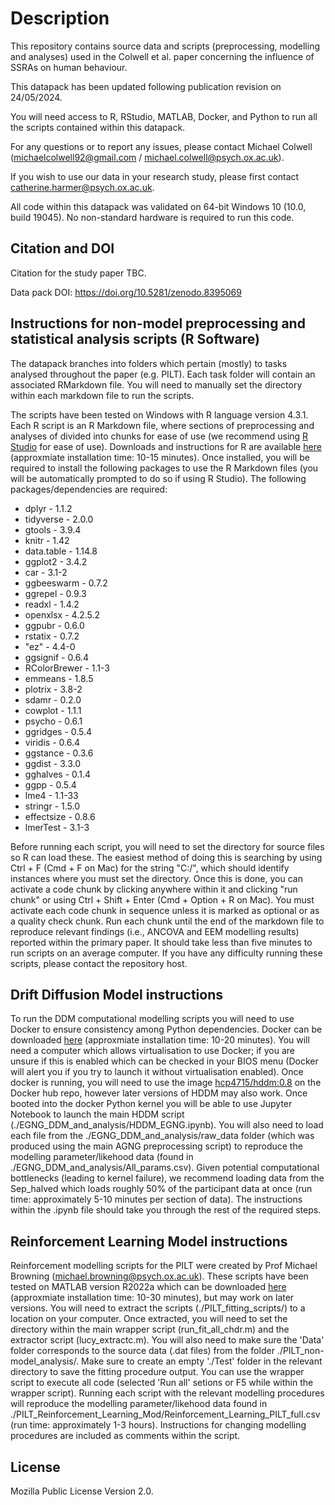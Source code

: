# Description

This repository contains source data and scripts (preprocessing, modelling and analyses) used in the Colwell et al. paper concerning the influence of SSRAs on human behaviour.

This datapack has been updated following publication revision on 24/05/2024.

You will need access to R, RStudio, MATLAB, Docker, and Python to run all the scripts contained within this datapack. 

For any questions or to report any issues, please contact Michael Colwell (michaelcolwell92@gmail.com / michael.colwell@psych.ox.ac.uk).

If you wish to use our data in your research study, please first contact catherine.harmer@psych.ox.ac.uk.

All code within this datapack was validated on 64-bit Windows 10 (10.0, build 19045). No non-standard hardware is required to run this code.

## Citation and DOI

Citation for the study paper TBC.

Data pack DOI: https://doi.org/10.5281/zenodo.8395069

## Instructions for non-model preprocessing and statistical analysis scripts (R Software)

The datapack branches into folders which pertain (mostly) to tasks analysed throughout the paper (e.g. PILT). Each task folder will contain an associated RMarkdown file. You will need to manually set the directory within each markdown file to run the scripts.

The scripts have been tested on Windows with R language version 4.3.1. Each R script is an R Markdown file, where sections of preprocessing and analyses of divided into chunks for ease of use (we recommend using [R Studio](https://posit.co/download/rstudio-desktop/) for ease of use). Downloads and instructions for R 
are available [here](https://www.r-project.org/) (approxmiate installation time: 10-15 minutes). Once installed, you will be required to install the following packages to use the R Markdown files (you will be automatically prompted to do so if using R Studio). The following packages/dependencies are required:

* dplyr - 1.1.2
* tidyverse - 2.0.0
* gtools - 3.9.4
* knitr - 1.42
* data.table - 1.14.8
* ggplot2 - 3.4.2
* car - 3.1-2
* ggbeeswarm - 0.7.2
* ggrepel - 0.9.3
* readxl - 1.4.2
* openxlsx - 4.2.5.2
* ggpubr - 0.6.0
* rstatix - 0.7.2
* "ez" - 4.4-0
* ggsignif - 0.6.4
* RColorBrewer - 1.1-3
* emmeans - 1.8.5
* plotrix - 3.8-2
* sdamr - 0.2.0
* cowplot - 1.1.1
* psycho - 0.6.1
* ggridges - 0.5.4
* viridis - 0.6.4
* ggstance - 0.3.6
* ggdist - 3.3.0
* gghalves - 0.1.4
* ggpp - 0.5.4
* lme4 - 1.1-33
* stringr - 1.5.0
* effectsize - 0.8.6
* lmerTest - 3.1-3

Before running each script, you will need to set the directory for source files so R can load these. The easiest method of doing this is searching by using Ctrl + F (Cmd + F on Mac) for the string "C:/", which should identify instances where you must set the directory. Once this is done, you can activate a code chunk by clicking anywhere within it and clicking "run chunk" or using Ctrl + Shift + Enter (Cmd + Option + R on Mac). You must activate each code chunk in sequence unless it is marked as optional or as a quality check chunk. Run each chunk until the end of the markdown file to reproduce relevant findings (i.e., ANCOVA and EEM modelling results) reported within the primary paper. It should take less than five minutes to run scripts on an average computer. If you have any difficulty running these scripts, please contact the repository host.

## Drift Diffusion Model instructions

To run the DDM computational modelling scripts you will need to use Docker to ensure consistency among Python dependencies. Docker can be downloaded [here](https://www.docker.com/products/docker-desktop/) (approxmiate installation time: 10-20 minutes). You will need a computer which allows virtualisation to use Docker; if you are unsure if this is enabled which can be checked in your BIOS menu (Docker will alert you if you try to launch it without virtualisation enabled). Once docker is running, you will need to use the image [hcp4715/hddm:0.8](https://hub.docker.com/layers/hcp4715/hddm/0.8.0/images/sha256-afcf9eab8ab17886e7e3941d58d57b0c607b878d6ac245592af7fdab68da2039?context=explore) on the Docker hub repo, however later versions of HDDM may also work. Once booted into the docker Python kernel you will be able to use Jupyter Notebook to launch the main HDDM script (./EGNG_DDM_and_analysis/HDDM_EGNG.ipynb). You will also need to load each file from the ./EGNG_DDM_and_analysis/raw_data folder (which was produced using the main AGNG preprocessing script) to reproduce the modelling parameter/likehood data (found in ./EGNG_DDM_and_analysis/All_params.csv). Given potential computational bottlenecks (leading to kernel failure), we recommend loading data from the Sep_halved which loads roughly 50% of the participant data at once (run time: approximately 5-10 minutes per section of data). The instructions within the .ipynb file should take you through the rest of the required steps.

## Reinforcement Learning Model instructions

Reinforcement modelling scripts for the PILT were created by Prof Michael Browning (michael.browning@psych.ox.ac.uk). These scripts have been tested on MATLAB version R2022a which can be downloaded [here](https://uk.mathworks.com/products/new_products/release2022a.html) (approxmiate installation time: 10-30 minutes), but may work on later versions. You will need to extract the scripts (./PILT_fitting_scripts/) to a location on your computer. Once extracted, you will need to set the directory within the main wrapper script (run_fit_all_chdr.m) and the extractor script (lucy_extractc.m). You will also need to make sure the 'Data' folder corresponds to the source data (.dat files) from the folder ./PILT_non-model_analysis/. Make sure to create an empty './Test' folder in the relevant directory to save the fitting procedure output. You can use the wrapper script to execute all code (selected 'Run all' setions or F5 while within the wrapper script). Running each script with the relevant modelling procedures will reproduce the modelling parameter/likehood data found in ./PILT_Reinforcement_Learning_Mod/Reinforcement_Learning_PILT_full.csv (run time: approximately 1-3 hours). Instructions for changing modelling procedures are included as comments within the script. 

## License

Mozilla Public License Version 2.0.
